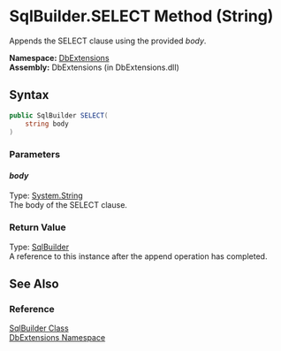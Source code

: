 SqlBuilder.SELECT Method (String)
=================================
Appends the SELECT clause using the provided *body*.

**Namespace:** [DbExtensions][1]  
**Assembly:** DbExtensions (in DbExtensions.dll)

Syntax
------

```csharp
public SqlBuilder SELECT(
	string body
)
```

### Parameters

#### *body*
Type: [System.String][2]  
The body of the SELECT clause.

### Return Value
Type: [SqlBuilder][3]  
A reference to this instance after the append operation has completed.

See Also
--------

### Reference
[SqlBuilder Class][3]  
[DbExtensions Namespace][1]  

[1]: ../README.md
[2]: http://msdn.microsoft.com/en-us/library/s1wwdcbf
[3]: README.md
